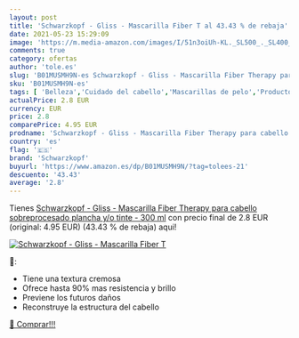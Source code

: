 ```yaml
---
layout: post
title: 'Schwarzkopf - Gliss - Mascarilla Fiber T al 43.43 % de rebaja'
date: 2021-05-23 15:29:09
image: 'https://m.media-amazon.com/images/I/51n3oiUh-KL._SL500_._SL400_.jpg'
comments: true
category: ofertas
author: 'tole.es'
slug: 'B01MUSMH9N-es Schwarzkopf - Gliss - Mascarilla Fiber Therapy para...'
sku: 'B01MUSMH9N-es'
tags: [ 'Belleza','Cuidado del cabello','Mascarillas de pelo','Productos para el cuidado del cabello','schwarzkopf', ]
actualPrice: 2.8 EUR
currency: EUR
price: 2.8
comparePrice: 4.95 EUR
prodname: 'Schwarzkopf - Gliss - Mascarilla Fiber Therapy para cabello sobreprocesado  plancha y/o tinte  - 300 ml'
country: 'es'
flag: '🇪🇸'
brand: 'Schwarzkopf'
buyurl: 'https://www.amazon.es/dp/B01MUSMH9N/?tag=tolees-21'
descuento: '43.43'
average: '2.8'
---
```


Tienes [Schwarzkopf - Gliss - Mascarilla Fiber Therapy para cabello sobreprocesado  plancha y/o tinte  - 300 ml](https://www.amazon.es/dp/B01MUSMH9N/?tag=tolees-21) con precio final de  2.8 EUR (original: 4.95 EUR) (43.43 %  de rebaja) aqui!

[![Schwarzkopf - Gliss - Mascarilla Fiber T](https://m.media-amazon.com/images/I/51n3oiUh-KL._SL500_._SL400_.jpg)](https://www.amazon.es/dp/B01MUSMH9N/?tag=tolees-21)

🔎:

- Tiene una textura cremosa
- Ofrece hasta 90% mas resistencia y brillo
- Previene los futuros daños
- Reconstruye la estructura del cabello

[🛒 Comprar!!!](https://www.amazon.es/dp/B01MUSMH9N/?tag=tolees-21)
